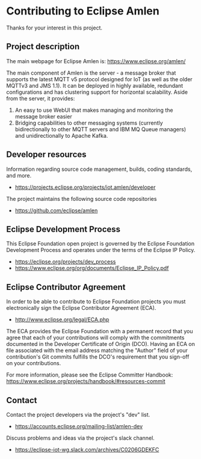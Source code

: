 # Contributing to Eclipse Amlen

Thanks for your interest in this project.

## Project description

The main webpage for Eclipse Amlen is: https://www.eclipse.org/amlen/ 

The main component of Amlen is the server - a message broker that supports the latest
MQTT v5 protocol designed for IoT (as well as the older MQTTv3 and JMS 1.1). It
can be deployed in highly available, redundant configurations and has clustering
support for horizontal scalability. Aside from the server, it provides: 
1. An easy to use WebUI that makes managing and monitoring the message broker
easier
2. Bridging capabilities to other messaging systems (currently
bidirectionally to other MQTT servers and IBM MQ Queue managers) and
unidirectionally to Apache Kafka. 

## Developer resources

Information regarding source code management, builds, coding standards, and
more.

* https://projects.eclipse.org/projects/iot.amlen/developer

The project maintains the following source code repositories

* https://github.com/eclipse/amlen

## Eclipse Development Process

This Eclipse Foundation open project is governed by the Eclipse Foundation
Development Process and operates under the terms of the Eclipse IP Policy.

* https://eclipse.org/projects/dev_process
* https://www.eclipse.org/org/documents/Eclipse_IP_Policy.pdf

## Eclipse Contributor Agreement

In order to be able to contribute to Eclipse Foundation projects you must
electronically sign the Eclipse Contributor Agreement (ECA).

* http://www.eclipse.org/legal/ECA.php

The ECA provides the Eclipse Foundation with a permanent record that you agree
that each of your contributions will comply with the commitments documented in
the Developer Certificate of Origin (DCO). Having an ECA on file associated with
the email address matching the "Author" field of your contribution's Git commits
fulfills the DCO's requirement that you sign-off on your contributions.

For more information, please see the Eclipse Committer Handbook:
https://www.eclipse.org/projects/handbook/#resources-commit

## Contact

Contact the project developers via the project's "dev" list.

* https://accounts.eclipse.org/mailing-list/amlen-dev

Discuss problems and ideas via the project's slack channel.

* https://eclipse-iot-wg.slack.com/archives/C0206GDEKFC
